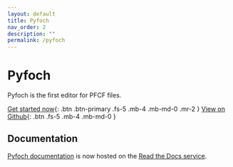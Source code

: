 ```yaml
---
layout: default
title: Pyfoch
nav_order: 2
description: ""
permalink: /pyfoch
---
```


# Pyfoch
Pyfoch is the first editor for PFCF files.

[Get started now](https://pythonforchange.github.io/download){: .btn .btn-primary .fs-5 .mb-4 .mb-md-0 .mr-2 } [View on Github](https://github.com/PythonForChange/PyfochEditor){: .btn .fs-5 .mb-4 .mb-md-0 }

## Documentation

[Pyfoch documentation](https://pyfoch.readthedocs.io/en/latest/) is now hosted on the [Read the Docs service](https://pyfoch.readthedocs.io/en/latest/).


